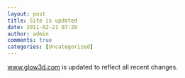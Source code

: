 ```yaml
---
layout: post
title: Site is updated
date: 2011-02-21 07:20
author: admin
comments: true
categories: [Uncategorized]
---
```

www.glow3d.com is updated to reflect all recent changes.
